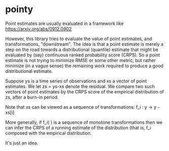 # pointy

Point estimates are usually evaluated in a framework like https://arxiv.org/abs/0912.0902

However, this library tries to evaluate the value of point estimates, and transformations, "downstream". The idea is that a point estimate is merely a step on the road towards a distributional (quantile) estimate that might be evaluated by (say) continuous ranked probability score (CRPS). So a point estimate is not trying to minimize RMSE or some other metric, but rather minimize (in a vague sense) the remaining work required to produce a good distributional estimate. 

Suppose ys is a time series of observations and xs a vector of point estimates. We let zs = ys-xs denote the residual. We compare two such vectors of point estimates by the CRPS score of the empirical distribution of zs, after a burn-in period. 

Note that xs can be viewed as a sequence of transformations: f_i : y -> y - xs[i]

More generally, if f_i( ) is a sequence of monotone transformations then we can infer the CRPS of a running estimate of the distribution (that is, f_i composed with the empirical distribution.  

It's just an idea. 


